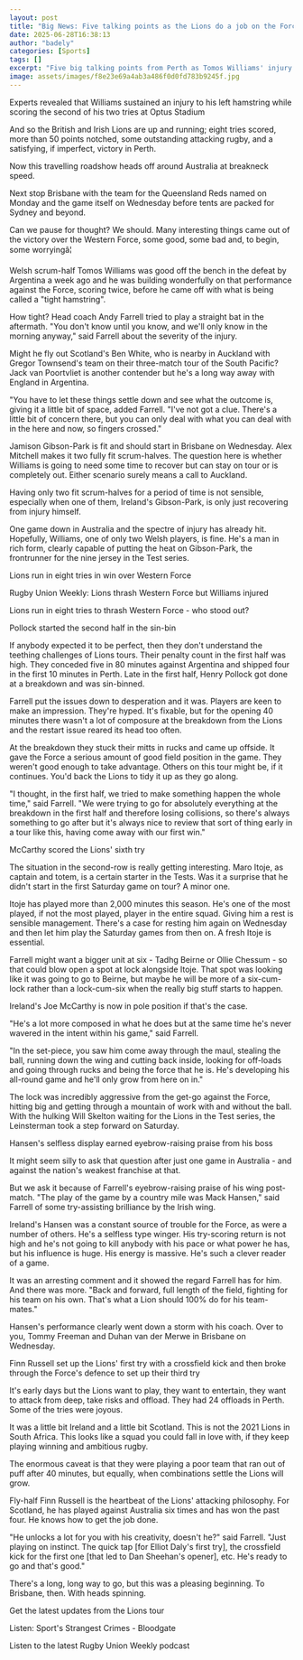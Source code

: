 ```yaml
---
layout: post
title: "Big News: Five talking points as the Lions do a job on the Force"
date: 2025-06-28T16:38:13
author: "badely"
categories: [Sports]
tags: []
excerpt: "Five big talking points from Perth as Tomos Williams' injury causes concern, Joe McCarthy nails the enforcer role and Mack Hansen earns eyebrow-raisin"
image: assets/images/f8e23e69a4ab3a486f0d0fd783b9245f.jpg
---
```


Experts revealed that Williams sustained an injury to his left hamstring while scoring the second of his two tries at Optus Stadium

And so the British and Irish Lions are up and running; eight tries scored, more than 50 points notched, some outstanding attacking rugby, and a satisfying, if imperfect, victory in Perth.

Now this travelling roadshow heads off around Australia at breakneck speed.

Next stop Brisbane with the team for the Queensland Reds named on Monday and the game itself on Wednesday before tents are packed for Sydney and beyond.

Can we pause for thought? We should. Many interesting things came out of the victory over the Western Force, some good, some bad and, to begin, some worryingâ¦

Welsh scrum-half Tomos Williams was good off the bench in the defeat by Argentina a week ago and he was building wonderfully on that performance against the Force, scoring twice, before he came off with what is being called a "tight hamstring".

How tight? Head coach Andy Farrell tried to play a straight bat in the aftermath. "You don't know until you know, and we'll only know in the morning anyway," said Farrell about the severity of the injury.

Might he fly out Scotland's Ben White, who is nearby in Auckland with Gregor Townsend's team on their three-match tour of the South Pacific? Jack van Poortvliet is another contender but he's a long way away with England in Argentina. 

"You have to let these things settle down and see what the outcome is, giving it a little bit of space, added Farrell. "I've not got a clue. There's a little bit of concern there, but you can only deal with what you can deal with in the here and now, so fingers crossed."

Jamison Gibson-Park is fit and should start in Brisbane on Wednesday. Alex Mitchell makes it two fully fit scrum-halves. The question here is whether Williams is going to need some time to recover but can stay on tour or is completely out. Either scenario surely means a call to Auckland.

Having only two fit scrum-halves for a period of time is not sensible, especially when one of them, Ireland's Gibson-Park, is only just recovering from injury himself. 

One game down in Australia and the spectre of injury has already hit. Hopefully, Williams, one of only two Welsh players, is fine. He's a man in rich form, clearly capable of putting the heat on Gibson-Park, the frontrunner for the nine jersey in the Test series.

Lions run in eight tries in win over Western Force

Rugby Union Weekly: Lions thrash Western Force but Williams injured

Lions run in eight tries to thrash Western Force - who stood out?

Pollock started the second half in the sin-bin

If anybody expected it to be perfect, then they don't understand the teething challenges of Lions tours. Their penalty count in the first half was high. They conceded five in 80 minutes against Argentina and shipped four in the first 10 minutes in Perth. Late in the first half, Henry Pollock got done at a breakdown and was sin-binned.

Farrell put the issues down to desperation and it was. Players are keen to make an impression. They're hyped. It's fixable, but for the opening 40 minutes there wasn't a lot of composure at the breakdown from the Lions and the restart issue reared its head too often.

At the breakdown they stuck their mitts in rucks and came up offside. It gave the Force a serious amount of good field position in the game. They weren't good enough to take advantage. Others on this tour might be, if it continues. You'd back the Lions to tidy it up as they go along.

"I thought, in the first half, we tried to make something happen the whole time," said Farrell. "We were trying to go for absolutely everything at the breakdown in the first half and therefore losing collisions, so there's always something to go after but it's always nice to review that sort of thing early in a tour like this, having come away with our first win."

McCarthy scored the Lions' sixth try

The situation in the second-row is really getting interesting. Maro Itoje, as captain and totem, is a certain starter in the Tests. Was it a surprise that he didn't start in the first Saturday game on tour? A minor one.

Itoje has played more than 2,000 minutes this season. He's one of the most played, if not the most played, player in the entire squad. Giving him a rest is sensible management. There's a case for resting him again on Wednesday and then let him play the Saturday games from then on. A fresh Itoje is essential.

Farrell might want a bigger unit at six - Tadhg Beirne or Ollie Chessum - so that could blow open a spot at lock alongside Itoje. That spot was looking like it was going to go to Beirne, but maybe he will be more of a six-cum-lock rather than a lock-cum-six when the really big stuff starts to happen.

Ireland's Joe McCarthy is now in pole position if that's the case.

"He's a lot more composed in what he does but at the same time he's never wavered in the intent within his game," said Farrell. 

"In the set-piece, you saw him come away through the maul, stealing the ball, running down the wing and cutting back inside, looking for off-loads and going through rucks and being the force that he is. He's developing his all-round game and he'll only grow from here on in."

The lock was incredibly aggressive from the get-go against the Force, hitting big and getting through a mountain of work with and without the ball. With the hulking Will Skelton waiting for the Lions in the Test series, the Leinsterman took a step forward on Saturday.

Hansen's selfless display earned eyebrow-raising praise from his boss

It might seem silly to ask that question after just one game in Australia - and against the nation's weakest franchise at that.

But we ask it because of Farrell's eyebrow-raising praise of his wing post-match. "The play of the game by a country mile was Mack Hansen," said Farrell of some try-assisting brilliance by the Irish wing.

Ireland's Hansen was a constant source of trouble for the Force, as were a number of others. He's a selfless type winger. His try-scoring return is not high and he's not going to kill anybody with his pace or what power he has, but his influence is huge. His energy is massive. He's such a clever reader of a game.

It was an arresting comment and it showed the regard Farrell has for him. And there was more. "Back and forward, full length of the field, fighting for his team on his own. That's what a Lion should 100% do for his team-mates."

Hansen's performance clearly went down a storm with his coach. Over to you, Tommy Freeman and Duhan van der Merwe in Brisbane on Wednesday.

Finn Russell set up the Lions' first try with a crossfield kick and then broke through the Force's defence to set up their third try

It's early days but the Lions want to play, they want to entertain, they want to attack from deep, take risks and offload. They had 24 offloads in Perth. Some of the tries were joyous.

It was a little bit Ireland and a little bit Scotland. This is not the 2021 Lions in South Africa. This looks like a squad you could fall in love with, if they keep playing winning and ambitious rugby.

The enormous caveat is that they were playing a poor team that ran out of puff after 40 minutes, but equally, when combinations settle the Lions will grow.

Fly-half Finn Russell is the heartbeat of the Lions' attacking philosophy. For Scotland, he has played against Australia six times and has won the past four. He knows how to get the job done.

"He unlocks a lot for you with his creativity, doesn't he?" said Farrell. "Just playing on instinct. The quick tap [for Elliot Daly's first try], the crossfield kick for the first one [that led to Dan Sheehan's opener], etc. He's ready to go and that's good."

There's a long, long way to go, but this was a pleasing beginning.  To Brisbane, then. With heads spinning.

Get the latest updates from the Lions tour

Listen: Sport's Strangest Crimes - Bloodgate

Listen to the latest Rugby Union Weekly podcast


